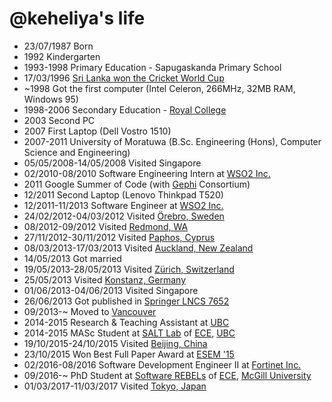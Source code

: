 @keheliya's life
===============

- 23/07/1987 Born
- 1992 Kindergarten
- 1993-1998 Primary Education - Sapugaskanda Primary School
- 17/03/1996 [Sri Lanka won the Cricket World Cup](http://www.espncricinfo.com/ci/engine/current/match/65192.html)
- ~1998 Got the first computer (Intel Celeron, 266MHz, 32MB RAM, Windows 95)
- 1998-2006 Secondary Education - [Royal College](http://en.wikipedia.org/wiki/Royal_College_Colombo)
- 2003 Second PC
- 2007 First Laptop (Dell Vostro 1510)
- 2007-2011 University of Moratuwa (B.Sc. Engineering (Hons), Computer Science and Engineering)
- 05/05/2008-14/05/2008 Visited Singapore
- 02/2010-08/2010 Software Engineering Intern at [WSO2 Inc.](http://wso2.com)
- 2011 Google Summer of Code (with [Gephi](https://gephi.org/) Consortium)
- 12/2011 Second Laptop (Lenovo Thinkpad T520)
- 12/2011-11/2013 Software Engineer at [WSO2 Inc.](http://wso2.com)
- 24/02/2012-04/03/2012 Visited [Örebro, Sweden](http://galpotha.wordpress.com/2013/08/30/travel-diaries-orebro-sweden/)
- 08/2012-09/2012 Visited [Redmond, WA](http://en.wikipedia.org/wiki/Redmond,_Washington)
- 27/11/2012-30/11/2012 Visited [Paphos, Cyprus](http://en.wikipedia.org/wiki/Paphos)
- 08/03/2013-17/03/2013 Visited [Auckland, New Zealand](http://galpotha.wordpress.com/2013/08/31/travel-diaries-auckland-new-zealand/)
- 14/05/2013 Got married
- 19/05/2013-28/05/2013 Visited [Zürich, Switzerland](http://en.wikipedia.org/wiki/Z%C3%BCrich)
- 25/05/2013 Visited [Konstanz, Germany](http://en.wikipedia.org/wiki/Konstanz)
- 01/06/2013-04/06/2013 Visited Singapore
- 26/06/2013 Got published in [Springer LNCS 7652](http://link.springer.com/chapter/10.1007/978-3-642-38333-5_13)
- 09/2013-~ Moved to [Vancouver](http://en.wikipedia.org/wiki/Vancouver "Vancouver")
- 2014-2015 Research & Teaching Assistant at [UBC](http://www.ubc.ca/)
- 2014-2015 MASc Student at [SALT Lab](http://salt.ece.ubc.ca/) of [ECE](http://ece.ubc.ca/), [UBC](http://www.ubc.ca/)
- 19/10/2015-24/10/2015 Visited [Beijing, China](https://www.youtube.com/watch?v=RDrfE9I8_hs)
- 23/10/2015 Won Best Full Paper Award at [ESEM '15](http://ece.ubc.ca/news/201510/don-t-call-us-we-ll-call-you-understanding-javascript-callbacks-wins-best-paper-award-ke)
- 02/2016-08/2016 Software Development Engineer II at [Fortinet Inc.](https://www.fortinet.com/)
- 09/2016-~ PhD Student at [Software REBELs](http://rebels.ece.mcgill.ca/) of [ECE](https://mcgill.ca/ece/), [McGill University](https://mcgill.ca/)
- 01/03/2017-11/03/2017 Visited [Tokyo, Japan](https://en.wikipedia.org/wiki/Tokyo)

